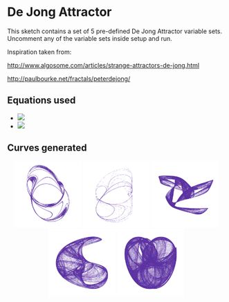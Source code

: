 # De Jong Attractor

This sketch contains a set of 5 pre-defined De Jong Attractor variable sets. Uncomment any of the variable sets inside setup and run.

Inspiration taken from:

http://www.algosome.com/articles/strange-attractors-de-jong.html

http://paulbourke.net/fractals/peterdejong/

## Equations used
  * <img src="https://latex.codecogs.com/gif.latex?\inline&space;\bg_white&space;x_{t&plus;1}&space;=&space;\sin(a\ast&space;y_{t})&space;-&space;\cos(b\ast&space;x_{t})" />
  * <img
  src="https://latex.codecogs.com/gif.latex?\inline&space;\bg_white&space;y_{t&plus;1}&space;=&space;\sin(c\ast&space;x_{t})&space;-&space;\cos(d\ast&space;y_{t})" />

## Curves generated
<p align="center">
  <img src="images/screenShot-01.png" width="155px"/>
  <img src="images/screenShot-02.png" width="155px"/>
  <img src="images/screenShot-03.png" width="155px"/>
  <img src="images/screenShot-04.png" width="155px"/>
  <img src="images/screenShot-05.png" width="155px"/>
</p>
